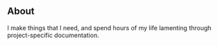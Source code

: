 ## About

I make things that I need, and spend hours of my life lamenting through project-specific documentation.

<!---
Arleycht/Arleycht is a ✨ special ✨ repository because its `README.md` (this file) appears on your GitHub profile.
You can click the Preview link to take a look at your changes.
--->
